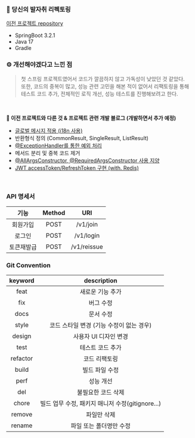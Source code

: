 ### 🐾 당신의 발자취 리펙토링 
[이전 프로젝트 repository](https://github.com/DAHLIACHOI/Foot-Step_Server/tree/main)
- SpringBoot 3.2.1
- Java 17
- Gradle

### ⚙️ 개선해야겠다고 느낀 점
> 첫 스프링 프로젝트였어서 코드가 깔끔하지 않고 가독성이 낮았던 것 같았다. <br>
> 또한, 코드의 중복이 많고, 성능 관련 고민을 해본 적이 없어서 리팩토링을 통해 테스트 코드 추가, 전체적인 로직 개선, 성능 테스트를 진행해보려고 한다.

<br>

<b> 🌱 이전 프로젝트와 다른 것 & 프로젝트 관련 개발 블로그 (개발하면서 추가 예정) </b>
- [글로벌 메시지 적용 (i18n 사용)](https://dahliachoi.tistory.com/105)
- 반환형식 정의 (CommonResult, SingleResult, ListResult)
- [@ExceptionHandler를 통한 예외 처리](https://dahliachoi.tistory.com/106)
- 메서드 분리 및 중복 코드 제거
- [@AllArgsConstructor, @RequiredArgsConstructor 사용 지양](https://dahliachoi.tistory.com/107)
- [JWT accessToken/RefreshToken 구현 (with. Redis)](https://dahliachoi.tistory.com/108)

<br>

### API 명세서
| 기능 | Method | URI |
| :---: | :---: | :---: |
| 회원가입 | POST | /v1/join |
| 로그인 | POST | /v1/login |
| 토큰재발급 | POST | /v1/reissue |


### Git Convention
| keyword | description |
| :---:| :---:|
| feat | 새로운 기능 추가 |
| fix | 버그 수정 |
| docs | 문서 수정 |
| style | 코드 스타일 변경 (기능 수정이 없는 경우) |
| design | 사용자 UI 디자인 변경 |
| test | 테스트 코드 추가 |
| refactor | 코드 리팩토링 |
| build | 빌드 파일 수정 |
| perf | 성능 개선 |
| del | 불필요한 코드 삭제 |
| chore | 빌드 업무 수정, 패키지 매니저 수정(gitignore...) |
| remove | 파일만 삭제 |
| rename | 파일 또는 폴더명만 수정 |
